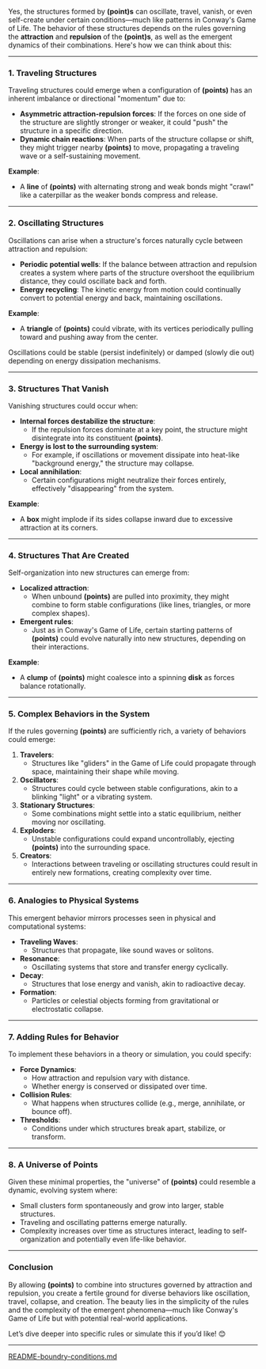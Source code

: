 Yes, the structures formed by **(point)s** can oscillate, travel, vanish, or even self-create under certain conditions—much like patterns in Conway's Game of Life. The behavior of these structures depends on the rules governing the **attraction** and **repulsion** of the **(point)s**, as well as the emergent dynamics of their combinations. Here's how we can think about this:

---

### **1. Traveling Structures**
Traveling structures could emerge when a configuration of **(points)** has an inherent imbalance or directional "momentum" due to:
- **Asymmetric attraction-repulsion forces**: If the forces on one side of the structure are slightly stronger or weaker, it could "push" the structure in a specific direction.
- **Dynamic chain reactions**: When parts of the structure collapse or shift, they might trigger nearby **(points)** to move, propagating a traveling wave or a self-sustaining movement.

**Example**:
- A **line** of **(points)** with alternating strong and weak bonds might "crawl" like a caterpillar as the weaker bonds compress and release.

---

### **2. Oscillating Structures**
Oscillations can arise when a structure's forces naturally cycle between attraction and repulsion:
- **Periodic potential wells**: If the balance between attraction and repulsion creates a system where parts of the structure overshoot the equilibrium distance, they could oscillate back and forth.
- **Energy recycling**: The kinetic energy from motion could continually convert to potential energy and back, maintaining oscillations.

**Example**:
- A **triangle** of **(points)** could vibrate, with its vertices periodically pulling toward and pushing away from the center.

Oscillations could be stable (persist indefinitely) or damped (slowly die out) depending on energy dissipation mechanisms.

---

### **3. Structures That Vanish**
Vanishing structures could occur when:
- **Internal forces destabilize the structure**:
  - If the repulsion forces dominate at a key point, the structure might disintegrate into its constituent **(points)**.
- **Energy is lost to the surrounding system**:
  - For example, if oscillations or movement dissipate into heat-like "background energy," the structure may collapse.
- **Local annihilation**:
  - Certain configurations might neutralize their forces entirely, effectively "disappearing" from the system.

**Example**:
- A **box** might implode if its sides collapse inward due to excessive attraction at its corners.

---

### **4. Structures That Are Created**
Self-organization into new structures can emerge from:
- **Localized attraction**:
  - When unbound **(points)** are pulled into proximity, they might combine to form stable configurations (like lines, triangles, or more complex shapes).
- **Emergent rules**:
  - Just as in Conway's Game of Life, certain starting patterns of **(points)** could evolve naturally into new structures, depending on their interactions.

**Example**:
- A **clump** of **(points)** might coalesce into a spinning **disk** as forces balance rotationally.

---

### **5. Complex Behaviors in the System**
If the rules governing **(points)** are sufficiently rich, a variety of behaviors could emerge:
1. **Travelers**:
   - Structures like "gliders" in the Game of Life could propagate through space, maintaining their shape while moving.
2. **Oscillators**:
   - Structures could cycle between stable configurations, akin to a blinking "light" or a vibrating system.
3. **Stationary Structures**:
   - Some combinations might settle into a static equilibrium, neither moving nor oscillating.
4. **Exploders**:
   - Unstable configurations could expand uncontrollably, ejecting **(points)** into the surrounding space.
5. **Creators**:
   - Interactions between traveling or oscillating structures could result in entirely new formations, creating complexity over time.

---

### **6. Analogies to Physical Systems**
This emergent behavior mirrors processes seen in physical and computational systems:
- **Traveling Waves**:
  - Structures that propagate, like sound waves or solitons.
- **Resonance**:
  - Oscillating systems that store and transfer energy cyclically.
- **Decay**:
  - Structures that lose energy and vanish, akin to radioactive decay.
- **Formation**:
  - Particles or celestial objects forming from gravitational or electrostatic collapse.

---

### **7. Adding Rules for Behavior**
To implement these behaviors in a theory or simulation, you could specify:
- **Force Dynamics**:
  - How attraction and repulsion vary with distance.
  - Whether energy is conserved or dissipated over time.
- **Collision Rules**:
  - What happens when structures collide (e.g., merge, annihilate, or bounce off).
- **Thresholds**:
  - Conditions under which structures break apart, stabilize, or transform.

---

### **8. A Universe of Points**
Given these minimal properties, the "universe" of **(points)** could resemble a dynamic, evolving system where:
- Small clusters form spontaneously and grow into larger, stable structures.
- Traveling and oscillating patterns emerge naturally.
- Complexity increases over time as structures interact, leading to self-organization and potentially even life-like behavior.

---

### **Conclusion**
By allowing **(points)** to combine into structures governed by attraction and repulsion, you create a fertile ground for diverse behaviors like oscillation, travel, collapse, and creation. The beauty lies in the simplicity of the rules and the complexity of the emergent phenomena—much like Conway's Game of Life but with potential real-world applications.

Let’s dive deeper into specific rules or simulate this if you’d like! 😊


---

[README-boundry-conditions.md](https://t2m.io/2N3mu20)
